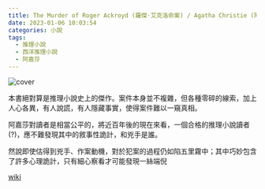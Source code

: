 ```yaml
---
title: The Murder of Roger Ackroyd (羅傑·艾克洛命案) / Agatha Christie (阿嘉莎·克莉絲蒂)
date: 2023-01-06 10:03:54
categories: 小說
tags: 
  - 推理小說
  - 西洋推理小說
  - 阿嘉莎
---
```


![cover](cover.jpg)

本書絕對算是推理小說史上的傑作。案件本身並不複雜，但各種零碎的線索，加上人心各異，有人說謊，有人隱藏事實，使得案件難以一窺真相。

阿嘉莎對讀者是相當公平的，將近百年後的現在來看，一個合格的推理小說讀者(?)，應不難發現其中的<span class=transparent>敘事性詭計</span>，和兇手是誰。

然說即使估得到兇手、作案動機，對於犯案的過程仍如陷五里霧中；其中巧妙包含了許多心理詭計，只有細心察看才可能發現一絲端倪

[wiki](https://en.wikipedia.org/wiki/The_Murder_of_Roger_Ackroyd)
